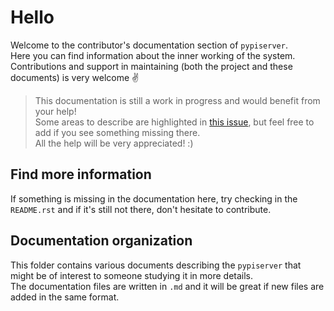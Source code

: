 # Hello

Welcome to the contributor's documentation section of `pypiserver`.  
Here you can find information about the inner working of the system.  
Contributions and support in maintaining (both the project and these documents)
is very welcome :v:  

> This documentation is still a work in progress and would benefit from
    your help!  
> Some areas to describe are highlighted in
    [this issue](https://github.com/pypiserver/pypiserver/issues/368),
    but feel free to add if you see something missing there.  
> All the help will be very appreciated! :)  

## Find more information

If something is missing in the documentation here, try checking in the
`README.rst` and if it's still not there, don't hesitate to contribute.  

## Documentation organization

This folder contains various documents describing the `pypiserver` that might
be of interest to someone studying it in more details.  
The documentation files are written in `.md` and it will be great if new
files are added in the same format.  
